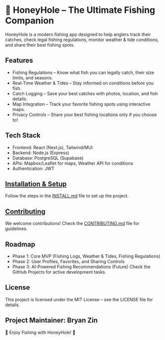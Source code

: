# 🎣 HoneyHole – The Ultimate Fishing Companion

HoneyHole is a modern fishing app designed to help anglers track their catches, check legal fishing regulations, monitor weather & tide conditions, and share their best fishing spots.

## Features
- Fishing Regulations – Know what fish you can legally catch, their size limits, and seasons.
- Real-Time Weather & Tides – Stay informed on conditions before you fish.
- Catch Logging – Save your best catches with photos, location, and fish details.
- Map Integration – Track your favorite fishing spots using interactive maps.
- Privacy Controls – Share your best fishing locations only if you choose to!

## Tech Stack
- Frontend: React (Next.js), Tailwind/MUI
- Backend: Node.js (Express)
- Database: PostgreSQL (Supabase)
- APIs: Mapbox/Leaflet for maps, Weather API for conditions
- Authentication: JWT

## [Installation & Setup](INSTALL.md)
Follow the steps in the [INSTALL.md](INSTALL.md) file to set up the project.

## [Contributing](CONTRIBUTING.md)
We welcome contributions! Check the [CONTRIBUTING.md](CONTRIBUTING.md) file for guidelines.

## Roadmap
- Phase 1: Core MVP (Fishing Logs, Weather & Tides, Fishing Regulations)
- Phase 2: User Profiles, Favorites, and Sharing Controls
- Phase 3: AI-Powered Fishing Recommendations (Future)
Check the GitHub Projects for active development tasks.

## License
This project is licensed under the MIT License – see the LICENSE file for details.

## Project Maintainer: Bryan Zin

💙 Enjoy Fishing with HoneyHole! 🎣

